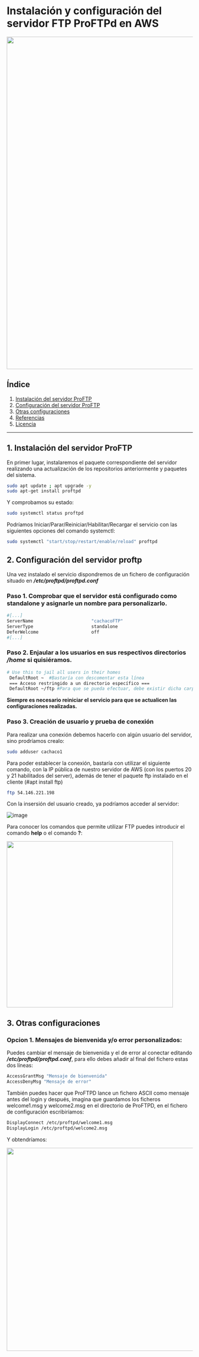 # Instalación y configuración del servidor FTP ProFTPd en AWS
<img src="https://github.com/camposchaconjosemaria/servidorProFTP/assets/114906855/f8a553b4-8a82-4a8b-9dcc-88e51d2b5b50" width="900px">

## Índice

1. [Instalación del servidor ProFTP](#1-instalación-del-servidor-proftp)
2. [Configuración del servidor ProFTP](#2-configuración-del-servidor-proftp)
3. [Otras configuraciones](#3-otras-configuraciones)
4. [Referencias](#4-referencias)
5. [Licencia](#5-licencia)

---

## 1. Instalación del servidor ProFTP

En primer lugar, instalaremos el paquete correspondiente del servidor realizando una actualización de los repositorios anteriormente y paquetes del sistema.

```bash
sudo apt update ; apt upgrade -y
sudo apt-get install proftpd
```
Y comprobamos su estado:

```bash
sudo systemctl status proftpd
```
Podríamos Iniciar/Parar/Reiniciar/Habilitar/Recargar el servicio con las siguientes opciones del comando systemctl:

```bash
sudo systemctl "start/stop/restart/enable/reload" proftpd
```

## 2. Configuración del servidor proftp

Una vez instalado el servicio dispondremos de un fichero de configuración situado en ***/etc/proftpd/proftpd.conf***

### Paso 1. Comprobar que el servidor está configurado como standalone y asignarle un nombre para personalizarlo.

```bash
#[...]
ServerName                      "cachacoFTP"
ServerType                      standalone
DeferWelcome                    off
#[...]
```

### Paso 2. Enjaular a los usuarios en sus respectivos directorios ***/home*** si quisiéramos. 

```bash
# Use this to jail all users in their homes 
 DefaultRoot ~  #Bastaría con descomentar esta línea
 === Acceso restringido a un directorio específico ===
 DefaultRoot ~/ftp #Para que se pueda efectuar, debe existir dicha carpeta en cada usuario
```

**Siempre es necesario reiniciar el servicio para que se actualicen las configuraciones realizadas.**

### Paso 3. Creación de usuario y prueba de conexión
Para realizar una conexión debemos hacerlo con algún usuario del servidor, sino prodríamos crealo:
```bash
sudo adduser cachaco1
```
Para poder establecer la conexión, bastaría con utilizar el siguiente comando, con la IP pública de nuestro servidor de AWS (con los puertos 20 y 21 habilitados del server), además de tener el paquete ftp instalado en el cliente (#apt install ftp)

```bash
ftp 54.146.221.198
```
Con la insersión del usuario creado, ya podríamos acceder al servidor:

![image](https://github.com/camposchaconjosemaria/servidorProFTP/assets/114906855/4b8c3e12-b9a8-4a71-8420-505d410a5830)

Para conocer los comandos que permite utilizar FTP puedes introducir el comando **help** o el comando **?**:

<img src="https://github.com/camposchaconjosemaria/servidorProFTP/assets/114906855/ae24892b-7d17-461c-a913-7eea27496f33" width="450px">

## 3. Otras configuraciones

### Opcion 1. Mensajes de bienvenida y/o error personalizados:

Puedes cambiar el mensaje de bienvenida y el de error al conectar editando ***/etc/proftpd/proftpd.conf***, para ello debes añadir al final del fichero estas dos líneas:

```bash
AccessGrantMsg "Mensaje de bienvenida"
AccessDenyMsg "Mensaje de error"
```
También puedes hacer que ProFTPD lance un fichero ASCII como mensaje antes del login y después, imagina que guardamos los ficheros welcome1.msg y welcome2.msg en el directorio de ProFTPD, en el fichero de configuración escribiríamos:

```bash
DisplayConnect /etc/proftpd/welcome1.msg
DisplayLogin /etc/proftpd/welcome2.msg
```
Y obtendríamos:

<img src="https://github.com/camposchaconjosemaria/servidorProFTP/assets/114906855/65ff8bdb-d12a-4cec-acd0-1d86423f2fd6" width="550px">

































